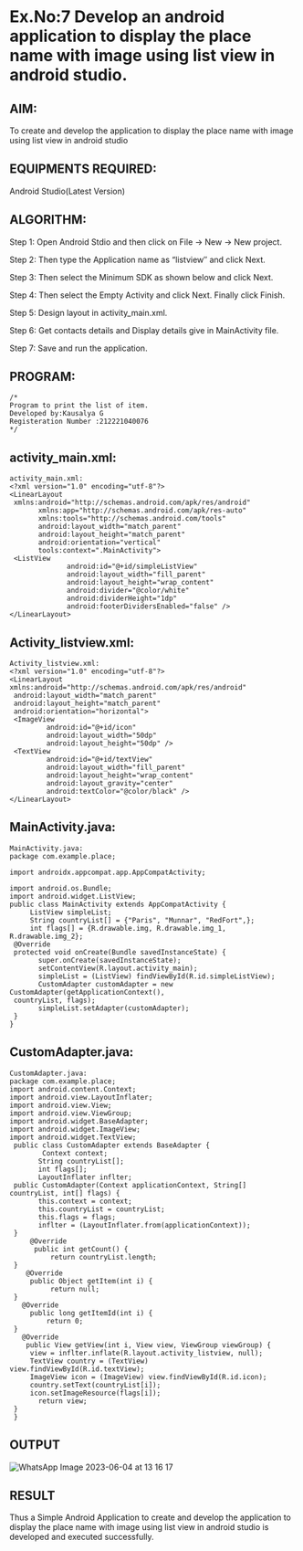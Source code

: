 
# Ex.No:7 Develop an android application to display the place name with image using list view in android studio.


## AIM:

To create and develop the application to display the place name with image using list view in android studio

## EQUIPMENTS REQUIRED:

Android Studio(Latest Version)

## ALGORITHM:

Step 1: Open Android Stdio and then click on File -> New -> New project.

Step 2: Then type the Application name as “listview″ and click Next. 

Step 3: Then select the Minimum SDK as shown below and click Next.

Step 4: Then select the Empty Activity and click Next. Finally click Finish.

Step 5: Design layout in activity_main.xml.

Step 6: Get contacts details and Display details give in MainActivity file.

Step 7: Save and run the application.

## PROGRAM:
```
/*
Program to print the list of item.
Developed by:Kausalya G
Registeration Number :212221040076
*/
```
## activity_main.xml:
```
activity_main.xml:
<?xml version="1.0" encoding="utf-8"?>
<LinearLayout
 xmlns:android="http://schemas.android.com/apk/res/android"
       xmlns:app="http://schemas.android.com/apk/res-auto"
       xmlns:tools="http://schemas.android.com/tools"
       android:layout_width="match_parent"
       android:layout_height="match_parent"
       android:orientation="vertical"
       tools:context=".MainActivity">
 <ListView
              android:id="@+id/simpleListView"
              android:layout_width="fill_parent"
              android:layout_height="wrap_content"
              android:divider="@color/white"
              android:dividerHeight="1dp"
              android:footerDividersEnabled="false" />
</LinearLayout>
```
## Activity_listview.xml:
```
Activity_listview.xml:
<?xml version="1.0" encoding="utf-8"?>
<LinearLayout
xmlns:android="http://schemas.android.com/apk/res/android"
 android:layout_width="match_parent"
 android:layout_height="match_parent"
 android:orientation="horizontal">
 <ImageView
         android:id="@+id/icon"
         android:layout_width="50dp"
         android:layout_height="50dp" />
 <TextView
         android:id="@+id/textView"
         android:layout_width="fill_parent"
         android:layout_height="wrap_content"
         android:layout_gravity="center"
         android:textColor="@color/black" />
</LinearLayout>
```
## MainActivity.java:
```
MainActivity.java:
package com.example.place;

import androidx.appcompat.app.AppCompatActivity;

import android.os.Bundle;
import android.widget.ListView;
public class MainActivity extends AppCompatActivity {
     ListView simpleList;
     String countryList[] = {"Paris", "Munnar", "RedFort",};
     int flags[] = {R.drawable.img, R.drawable.img_1,
R.drawable.img_2};
 @Override
 protected void onCreate(Bundle savedInstanceState) {
       super.onCreate(savedInstanceState);
       setContentView(R.layout.activity_main);
       simpleList = (ListView) findViewById(R.id.simpleListView);
       CustomAdapter customAdapter = new
CustomAdapter(getApplicationContext(),
 countryList, flags);
       simpleList.setAdapter(customAdapter);
 }
}

```
## CustomAdapter.java:
```
CustomAdapter.java:
package com.example.place;
import android.content.Context;
import android.view.LayoutInflater;
import android.view.View;
import android.view.ViewGroup;
import android.widget.BaseAdapter;
import android.widget.ImageView;
import android.widget.TextView;
 public class CustomAdapter extends BaseAdapter {
        Context context;
       String countryList[];
       int flags[];
       LayoutInflater inflter;
 public CustomAdapter(Context applicationContext, String[]
countryList, int[] flags) {
       this.context = context;
       this.countryList = countryList;
       this.flags = flags;
       inflter = (LayoutInflater.from(applicationContext));
 }
     @Override
      public int getCount() {
          return countryList.length;
 }
    @Override
     public Object getItem(int i) {
          return null;
 }
   @Override
     public long getItemId(int i) {
         return 0;
 }
   @Override
    public View getView(int i, View view, ViewGroup viewGroup) {
     view = inflter.inflate(R.layout.activity_listview, null);
     TextView country = (TextView)
view.findViewById(R.id.textView);
     ImageView icon = (ImageView) view.findViewById(R.id.icon);
     country.setText(countryList[i]);
     icon.setImageResource(flags[i]);
       return view;
 }
 }
```
## OUTPUT

![WhatsApp Image 2023-06-04 at 13 16 17](https://github.com/gkausalya232/List_view/assets/133086820/0c6760d8-29fa-479c-8dfb-df95808cc27c)



## RESULT
Thus a Simple Android Application to create and develop the application to display the place name with image using list view in android studio is developed and executed successfully.
